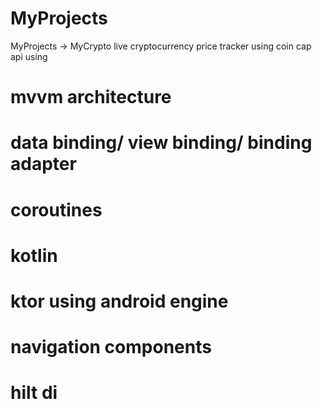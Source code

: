 # MyProjects
MyProjects -> MyCrypto
live cryptocurrency price tracker using coin cap api using
# mvvm architecture
# data binding/ view binding/ binding adapter
# coroutines
# kotlin
# ktor using android engine
# navigation components
# hilt di